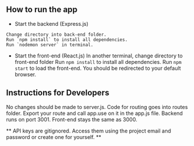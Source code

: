 ## How to run the app 

- Start the backend (Express.js)

```
Change directory into back-end folder.
Run `npm install` to install all dependencies.
Run `nodemon server` in terminal.
```

- Start the front-end (React.js)
In another terminal, change directory to front-end folder
Run `npm install` to install all dependencies.
Run `npm start` to load the front-end.
You should be redirected to your default browser.


## Instructions for Developers
No changes should be made to server.js.
Code for routing goes into routes folder.
Export your route and call app.use on it in the app.js file.
Backend runs on port 3001. Front-end stays the same as 3000.

** API keys are gitignored. Access them using the project email and password or create one for yourself. **